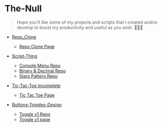 # The-Null

> Hope you'll like some of my projects and scripts 
> that I created and/or develop to boost my productivity
> and useful as you wish. 🤦‍♂️🙃

- [Repo_Clone](https://github.com/jxmked/Repo_Clone) 
  - [Repo Clone Page](https://jxmked.github.io/Repo_Clone)
  
- [Script-Thing](https://github.com/jxmked/Script-Thing)
  - [Console Menu Repo](https://github.com/jxmked/Script-Thing/tree/xio/Console%20Menu)
  - [Binary & Decimal Repo](https://github.com/jxmked/Script-Thing/tree/xio/Binary%20%26%20Decimal)
  - [Stars Pattern Repo](https://github.com/jxmked/Script-Thing/tree/xio/Stars%20Pattern)

- [Tic-Tac-Toe Incomplete](https://github.com/jxmked/Tic-Tac-Toe-incomplete)
  - [Tic Tac Toe Page](https://jxmked.github.io/tic-tac-toe-incomplete/)

- [Buttons-Toggles-Design](https://github.com/jxmked/Buttons-Toggles-Design)
  - [Toggle v1 Repo](https://github.com/jxmked/Buttons-Toggles-Design/tree/xio/Toggle%20-%20Lever%20-%20v1)
  - [Toggle v1 page](https://jxmked.github.io/Buttons-Toggles-Design/Toggle%20-%20Lever%20-%20v1/index.html)